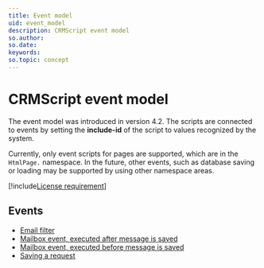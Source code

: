 ```yaml
---
title: Event model
uid: event_model
description: CRMScript event model
so.author:
so.date:
keywords:
so.topic: concept
---
```


# CRMScript event model

The event model was introduced in version 4.2. The scripts are connected to events by setting the **include-id** of the script to values recognized by the system.

Currently, only event scripts for pages are supported, which are in the `HtmlPage.` namespace. In the future, other events, such as database saving or loading may be supported by using other namespace areas.

[!include[License requirement](../../../common/includes/req-dev-tools.md)]

## Events

* [Email filter][1]
* [Mailbox event, executed after message is saved][3]
* [Mailbox event, executed before message is saved][2]
* [Saving a request][4]

<!-- Referenced links -->
[1]: email-filter.md
[2]: mailbox-before-save.md
[3]: mailbox-after-save.md
[4]: saving-a-request.md
